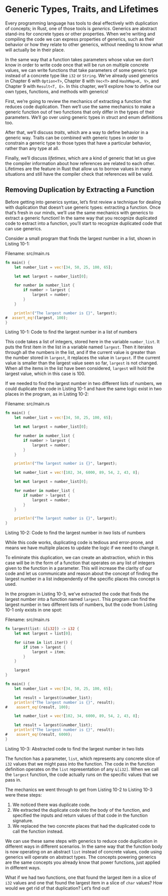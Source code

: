 # Generic Types, Traits, and Lifetimes

Every programming language has tools to deal effectively with duplication of
concepts; in Rust, one of those tools is *generics*. Generics are abstract
stand-ins for concrete types or other properties. When we’re writing and
compiling the code we can express properties of generics, such as their
behavior or how they relate to other generics, without needing to know what
will actually be in their place.

In the same way that a function takes parameters whose value we don’t know in
order to write code once that will be run on multiple concrete values, we can
write functions that take parameters of some generic type instead of a concrete
type like `i32` or `String`. We’ve already used generics in Chapter 6 with
`Option<T>`, Chapter 8 with `Vec<T>` and `HashMap<K, V>`, and Chapter 9 with
`Result<T, E>`. In this chapter, we’ll explore how to define our own types,
functions, and methods with generics!

First, we’re going to review the mechanics of extracting a function that
reduces code duplication. Then we’ll use the same mechanics to make a generic
function out of two functions that only differ in the types of their
parameters. We’ll go over using generic types in struct and enum definitions
too.

After that, we’ll discuss *traits*, which are a way to define behavior in a
generic way. Traits can be combined with generic types in order to constrain a
generic type to those types that have a particular behavior, rather than any
type at all.

Finally, we’ll discuss *lifetimes*, which are a kind of generic that let us
give the compiler information about how references are related to each other.
Lifetimes are the feature in Rust that allow us to borrow values in many
situations and still have the compiler check that references will be valid.

## Removing Duplication by Extracting a Function

Before getting into generics syntax, let’s first review a technique for dealing
with duplication that doesn’t use generic types: extracting a function. Once
that’s fresh in our minds, we’ll use the same mechanics with generics to
extract a generic function! In the same way that you recognize duplicated code
to extract into a function, you’ll start to recognize duplicated code that can
use generics.

Consider a small program that finds the largest number in a list, shown in
Listing 10-1:

<span class="filename">Filename: src/main.rs</span>

[Listing-10-1]: #Listing-10-1
<a name="Listing-10-1"></a>

```rust
fn main() {
    let number_list = vec![34, 50, 25, 100, 65];

    let mut largest = number_list[0];

    for number in number_list {
        if number > largest {
            largest = number;
        }
    }

    println!("The largest number is {}", largest);
#  assert_eq!(largest, 100);
}
```

<span class="caption">Listing 10-1: Code to find the largest number in a list
of numbers</span>

This code takes a list of integers, stored here in the variable `number_list`. It
puts the first item in the list in a variable named `largest`. Then it iterates
through all the numbers in the list, and if the current value is greater than
the number stored in `largest`, it replaces the value in `largest`. If the
current value is smaller than the largest value seen so far, `largest` is not
changed. When all the items in the list have been considered, `largest` will
hold the largest value, which in this case is 100.

If we needed to find the largest number in two different lists of numbers, we
could duplicate the code in Listing 10-1 and have the same logic exist in two
places in the program, as in Listing 10-2:

<span class="filename">Filename: src/main.rs</span>

[Listing-10-2]: #Listing-10-2
<a name="Listing-10-2"></a>

```rust
fn main() {
    let number_list = vec![34, 50, 25, 100, 65];

    let mut largest = number_list[0];

    for number in number_list {
        if number > largest {
            largest = number;
        }
    }

    println!("The largest number is {}", largest);

    let number_list = vec![102, 34, 6000, 89, 54, 2, 43, 8];

    let mut largest = number_list[0];

    for number in number_list {
        if number > largest {
            largest = number;
        }
    }

    println!("The largest number is {}", largest);
}
```

<span class="caption">Listing 10-2: Code to find the largest number in *two*
lists of numbers</span>

While this code works, duplicating code is tedious and error-prone, and means
we have multiple places to update the logic if we need to change it.

<!-- Are we safe assuming the reader will be familiar with the term
"abstraction" in this context, or do we want to give a brief definition? -->
<!-- Yes, our audience will be familiar with this term. /Carol -->

To eliminate this duplication, we can create an abstraction, which in this case
will be in the form of a function that operates on any list of integers given
to the function in a parameter. This will increase the clarity of our code and
let us communicate and reason about the concept of finding the largest number
in a list independently of the specific places this concept is used.

In the program in Listing 10-3, we’ve extracted the code that finds the largest
number into a function named `largest`. This program can find the largest
number in two different lists of numbers, but the code from Listing 10-1 only
exists in one spot:

<span class="filename">Filename: src/main.rs</span>

[Listing-10-3]: #Listing-10-3
<a name="Listing-10-3"></a>

```rust
fn largest(list: &[i32]) -> i32 {
    let mut largest = list[0];

    for &item in list.iter() {
        if item > largest {
            largest = item;
        }
    }

    largest
}

fn main() {
    let number_list = vec![34, 50, 25, 100, 65];

    let result = largest(&number_list);
    println!("The largest number is {}", result);
#    assert_eq!(result, 100);

    let number_list = vec![102, 34, 6000, 89, 54, 2, 43, 8];

    let result = largest(&number_list);
    println!("The largest number is {}", result);
#    assert_eq!(result, 6000);
}
```

<span class="caption">Listing 10-3: Abstracted code to find the largest number
in two lists</span>

The function has a parameter, `list`, which represents any concrete slice of
`i32` values that we might pass into the function. The code in the function
definition operates on the `list` representation of any `&[i32]`. When we call
the `largest` function, the code actually runs on the specific values that we
pass in.

The mechanics we went through to get from Listing 10-2 to Listing 10-3 were
these steps:

1. We noticed there was duplicate code.
2. We extracted the duplicate code into the body of the function, and specified
   the inputs and return values of that code in the function signature.
3. We replaced the two concrete places that had the duplicated code to call the
   function instead.

We can use these same steps with generics to reduce code duplication in
different ways in different scenarios. In the same way that the function body
is now operating on an abstract `list` instead of concrete values, code using
generics will operate on abstract types. The concepts powering generics are the
same concepts you already know that power functions, just applied in different
ways.

What if we had two functions, one that found the largest item in a slice of
`i32` values and one that found the largest item in a slice of `char` values?
How would we get rid of that duplication? Let’s find out!
